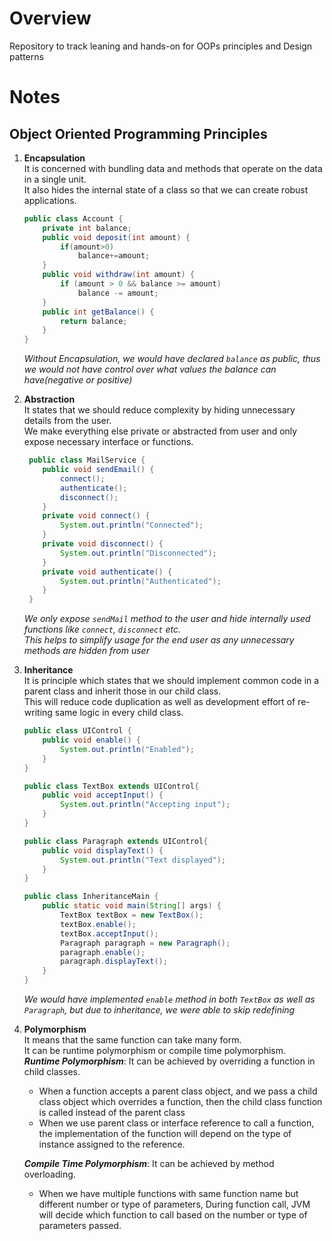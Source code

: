 # Overview

Repository to track leaning and hands-on for OOPs principles and Design patterns

# Notes

## Object Oriented Programming Principles

1. **Encapsulation**  
    It is concerned with bundling data and methods that operate on the data in a single unit.    
    It also hides the internal state of a class so that we can create robust applications.  
    ```java  
    public class Account {
        private int balance;
        public void deposit(int amount) {
            if(amount>0)
                balance+=amount;
        }
        public void withdraw(int amount) {
            if (amount > 0 && balance >= amount)
                balance -= amount;
        }
        public int getBalance() {
            return balance;
        }
    }
   ```
    *Without Encapsulation, we would have declared `balance` as public, 
    thus we would not have control over what values the balance can have(negative or positive)*
2. **Abstraction**  
    It states that we should reduce complexity by hiding unnecessary details from the user.  
    We make everything else private or abstracted from user and only expose necessary interface or functions.
   ```java
    public class MailService {
       public void sendEmail() {
           connect();
           authenticate();
           disconnect();
       }
       private void connect() {
           System.out.println("Connected");
       }
       private void disconnect() {
           System.out.println("Disconnected");
       }
       private void authenticate() {
           System.out.println("Authenticated");
       }
    } 
   ```
   *We only expose `sendMail` method to the user and hide internally used functions like `connect`, `disconnect` etc.  
    This helps to simplify usage for the end user as any unnecessary methods are hidden from user*  
3. **Inheritance**  
    It is principle which states that we should implement common code in a parent class and inherit those in our child class.  
    This will reduce code duplication as well as development effort of re-writing same logic in every child class.
    ```java
    public class UIControl {
        public void enable() {
            System.out.println("Enabled");
        }
    }
    
    public class TextBox extends UIControl{
        public void acceptInput() {
            System.out.println("Accepting input");
        }
    }
    
    public class Paragraph extends UIControl{
        public void displayText() {
            System.out.println("Text displayed");
        }
    }
   
    public class InheritanceMain {
        public static void main(String[] args) {
            TextBox textBox = new TextBox();
            textBox.enable();
            textBox.acceptInput();
            Paragraph paragraph = new Paragraph();
            paragraph.enable();
            paragraph.displayText();
        }
    }
    ```
   *We would have implemented `enable` method in both `TextBox` as well as `Paragraph`, 
    but due to inheritance, we were able to skip redefining*
4. **Polymorphism**  
    It means that the same function can take many form.  
    It can be runtime polymorphism or compile time polymorphism.  
    ***Runtime Polymorphism***: It can be achieved by overriding a function in child classes.  
    - When a function accepts a parent class object, and we pass a child class object which overrides a function, 
         then the child class function is called instead of the parent class  
    - When we use parent class or interface reference to call a function, 
       the implementation of the function will depend on the type of instance assigned to the reference.   
    
    ***Compile Time Polymorphism***: It can be achieved by method overloading.  
    - When we have multiple functions with same function name but different number or type of parameters, 
         During function call, JVM will decide which function to call based on the number or type of parameters passed.  
